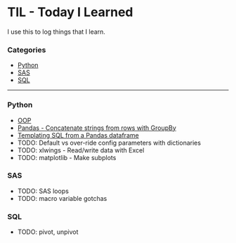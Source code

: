 # TIL - Today I Learned
I use this to log things that I learn.

### Categories
* [Python](#python)
* [SAS](#sas)
* [SQL](#sql)

---

### Python
- [OOP](python/oop-demo.md)
- [Pandas - Concatenate strings from rows with GroupBy](python/pandas-concat-strings-from-rows-with-groupby.md)
- [Templating SQL from a Pandas dataframe](python/jinja-sql-template-from-dataframe.md)
- TODO: Default vs over-ride config parameters with dictionaries
- TODO: xlwings - Read/write data with Excel
- TODO: matplotlib - Make subplots 

### SAS

- TODO: SAS loops
- TODO: macro variable gotchas

### SQL

- TODO: pivot, unpivot

